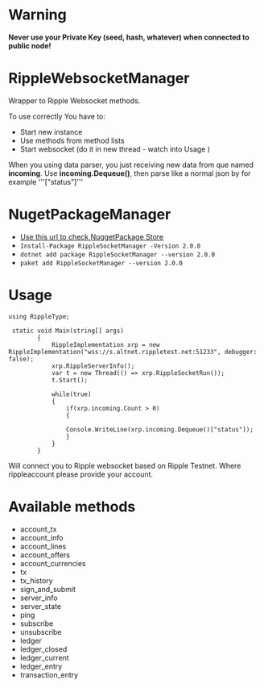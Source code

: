 # Warning

**Never use your Private Key (seed, hash, whatever) when connected to public node!**

# RippleWebsocketManager
Wrapper to Ripple Websocket methods.

To use correctly You have to:

 - Start new instance
 - Use methods from method lists 
 - Start websocket (do it in new thread - watch into Usage ) 
 
 
 When you using data parser, you just receiving new data from que named **incoming**. Use **incoming.Dequeue()**, then parse like a normal json by for example '''["status"]''' 

# NugetPackageManager
- [Use this url to check NuggetPackage Store](https://www.nuget.org/packages/RippleSocketManager/ "Use this url to check NuggetPackage Store")
- ```Install-Package RippleSocketManager -Version 2.0.0	```
- ```dotnet add package RippleSocketManager --version 2.0.0	```
- ```paket add RippleSocketManager --version 2.0.0```

# Usage
```
using RippleType;

 static void Main(string[] args)
        {
            RippleImplementation xrp = new RippleImplementation("wss://s.altnet.rippletest.net:51233", debugger: false);
            xrp.RippleServerInfo();
            var t = new Thread(() => xrp.RippleSocketRun());
            t.Start();

            while(true)
            {
                if(xrp.incoming.Count > 0)
                {

                Console.WriteLine(xrp.incoming.Dequeue()["status"]);
                }
            }
        }
```
Will connect you to Ripple websocket based on Ripple Testnet. Where rippleaccount please provide your account.  

# Available methods
- account_tx 
-  account_info 
-  account_lines 
-  account_offers 
-  account_currencies 
-  tx 
-  tx_history 
-  sign_and_submit 
-  server_info 
-  server_state 
-  ping 
-  subscribe 
-  unsubscribe 
-  ledger 
-  ledger_closed 
-  ledger_current 
-  ledger_entry 
-  transaction_entry 
